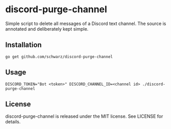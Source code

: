 # discord-purge-channel

Simple script to delete all messages of a Discord text channel. The source is annotated and deliberately kept simple.

## Installation

`go get github.com/schwarz/discord-purge-channel`

## Usage

`DISCORD_TOKEN="Bot <token>" DISCORD_CHANNEL_ID=<channel id> ./discord-purge-channel`

## License

discord-purge-channel is released under the MIT license. See LICENSE for details.

